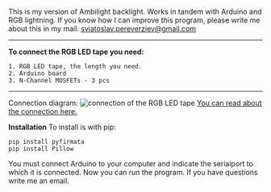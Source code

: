 This is my version of Ambilight backlight. Works in tandem with Arduino and RGB lightning.
If you know how I can improve this program, please write me about this in my mail:
sviatoslav.pereverziev@gmail.com
***
**To connect the RGB LED tape you need:**

    1. RGB LED tape, the length you need.
    2. Arduino board
    3. N-Channel MOSFETs - 3 pcs
***
Connection diagram:
![connection of the RGB LED tape](https://cdn-learn.adafruit.com/assets/assets/000/002/692/medium800/led_strips_ledstripfet.gif?1448059609)
[You can read about the connection here.](https://learn.adafruit.com/rgb-led-strips/usage)

**Installation**
To install is with pip:
```
pip install pyfirmata
pip install Pillow
```
You must connect Arduino to your computer and indicate the serialport to which it is connected.
Now you can run the program.
If you have questions write me an email.
